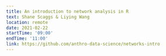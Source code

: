 ```yaml
---
title: An introduction to network analysis in R
text: Shane Scaggs & Liying Wang
location: remote
date: 2021-02-22
startTime: '09:00'
endTime: '11:00'
link: https://github.com/anthro-data-science/networks-intro
---
```

